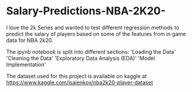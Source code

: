 # Salary-Predictions-NBA-2K20-

I love the 2k Series and wanted to test different regression methods to predict the salary of players based on some of the features from in game data for NBA 2k20. 

The ipynb notebook is split into different sections:
'Loading the Data'
'Cleaning the Data'
'Exploratory Data Analysis (EDA)'
'Model Implementation'

The dataset used for this project is available on kaggle at https://www.kaggle.com/isaienkov/nba2k20-player-dataset

